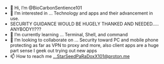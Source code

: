 - 👋 Hi, I’m @BioCarbonSentience101
- 👀 I’m interested in ... Technology and apps and their advancement in use.
-  SECURITY GUIDANCE WOULD BE HUGELY THANKED AND NEEDED..... ANYBODY!!???
- 🌱 I’m currently learning ... Terminal, Shell,  and command
- 💞️ I’m looking to collaborate on ... Security toward PC and mobile phone protecting as far as VPN to proxy and more,  also client apps are a huge part sense I geek out trying out new apps
- 📫 How to reach me ...StarSeedPaRaDoxX101@proton.me 

<!---
BioCarbonSentience101/BioCarbonSentience101 is a ✨ special ✨ repository because its `README.md` (this file) appears on your GitHub profile.
You can click the Preview link to take a look at your changes.
--->
